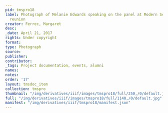 ```yaml
---
pid: tmspro18
label: Photograph of Melanie Edwards speaking on the panel at Modern School multigenerational
  reunion
creator: Ferrec, Margaret
desc:
_date: April 21, 2017
rights: Under copyright
format:
type: Photograph
source:
publisher:
contributor:
_tags: Project documentation, events, alumni
names:
notes:
order: '17'
layout: tmsdoc_item
collection: tmspro
thumbnail: "/img/derivatives/iiif/images/tmspro18/full/250,/0/default.jpg"
full: "/img/derivatives/iiif/images/tmspro18/full/1140,/0/default.jpg"
manifest: "/img/derivatives/iiif/tmspro18/manifest.json"
---
```

